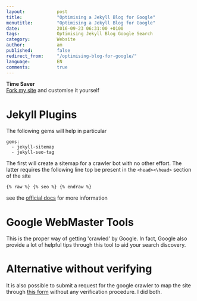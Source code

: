 ```yaml
---
layout:            post
title:             "Optimising a Jekyll Blog for Google"
menutitle:         "Optimising a Jekyll Blog for Google"
date:              2016-09-23 06:31:00 +0100
tags:              Optimising Jekyll Blog Google Search
category:          Website
author:            am
published:         false
redirect_from:     "/optimising-blog-for-google/"
language:          EN
comments:          true
---
```


<div class="tip">
<b>Time Saver</b>
<br> <a href="https://github.com/flipdazed/flipdazed.github.io">Fork my site</a> and customise it yourself
</div>

# Jekyll Plugins
The following gems will help in particular

```jekyll 
gems:
  - jekyll-sitemap
  - jekyll-seo-tag
```

The first will create a sitemap for a crawler bot with no other effort. The latter requires the following line top be present in the `<head><\head>` section of the site

```jekyll 
{% raw %} {% seo %} {% endraw %}
```
see the [official docs](https://help.github.com/articles/search-engine-optimization-for-github-pages/) for more information

# Google WebMaster Tools
This is the proper way of getting 'crawled' by Google. In fact, Google also provide a lot of helpful tips through this tool to aid your search discovery.

# Alternative without verifying
It is also possible to submit a request for the google crawler to map the site through [this form](https://www.google.com/webmasters/tools/submit-url?pli=1) without any verification procedure. I did both.